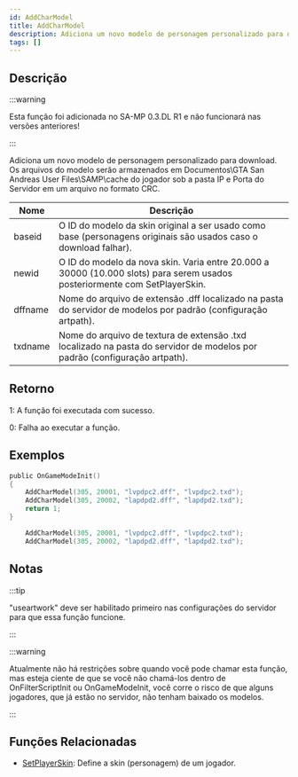 ```yaml
---
id: AddCharModel
title: AddCharModel
description: Adiciona um novo modelo de personagem personalizado para download. Os arquivos do modelo são armazenados em Documentos\GTA San Andreas User Files\SAMP\cache do jogador sob a pasta IP e Porta do Servidor em um arquivo no formato CRC.
tags: []
---
```


## Descrição

:::warning

Esta função foi adicionada no SA-MP 0.3.DL R1 e não funcionará nas versões anteriores!

:::

Adiciona um novo modelo de personagem personalizado para download. Os arquivos do modelo serão armazenados em Documentos\GTA San Andreas User Files\SAMP\cache do jogador sob a pasta IP e Porta do Servidor em um arquivo no formato CRC.

| Nome            | Descrição                                                                                                                                    |
| --------------- | -------------------------------------------------------------------------------------------------------------------------------------------- |
| baseid          | O ID do modelo da skin original a ser usado como base (personagens originais são usados caso o download falhar).                             |
| newid           | O ID do modelo da nova skin. Varia entre 20.000 a 30000 (10.000 slots) para serem usados posteriormente com SetPlayerSkin.                   |
| dffname         | Nome do arquivo de extensão .dff localizado na pasta do servidor de modelos por padrão (configuração artpath).                               |
| txdname         | Nome do arquivo de textura de extensão .txd localizado na pasta do servidor de modelos por padrão (configuração artpath).                    |

## Retorno

1: A função foi executada com sucesso.

0: Falha ao executar a função.

## Exemplos

```c
public OnGameModeInit()
{
    AddCharModel(305, 20001, "lvpdpc2.dff", "lvpdpc2.txd");
    AddCharModel(305, 20002, "lapdpd2.dff", "lapdpd2.txd");
    return 1;
}
```

```c
    AddCharModel(305, 20001, "lvpdpc2.dff", "lvpdpc2.txd");
    AddCharModel(305, 20002, "lapdpd2.dff", "lapdpd2.txd");
```

## Notas

:::tip

"useartwork" deve ser habilitado primeiro nas configurações do servidor para que essa função funcione.

:::

:::warning

Atualmente não há restrições sobre quando você pode chamar esta função, mas esteja ciente de que se você não chamá-los dentro de OnFilterScriptInit ou OnGameModeInit, você corre o risco de que alguns jogadores, que já estão no servidor, não tenham baixado os modelos.

:::

## Funções Relacionadas

- [SetPlayerSkin](../functions/SetPlayerSkin.md): Define a skin (personagem) de um jogador.
